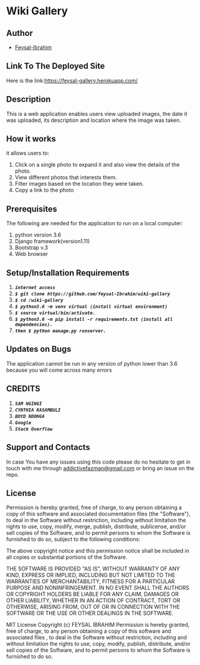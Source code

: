 # **Wiki Gallery**
## Author
* [Feysal-Ibrahim](https://github.com/feysal-Ibrahim)
## Link To The Deployed Site
Here is the link:https://feysal-gallery.herokuapp.com/
## Description
This is a web application enables users view uploaded images, the date it was uploaded, its description and location where the image was taken.
## How it works
it allows users to:
1. Click on a single photo to expand it and also view the details of the photo.
2. View different photos that interests them.
3. Filter images based on the location they were taken.
4. Copy a link to the photo 

## Prerequisites
The following are needed for the application to run on a local computer:
1. python version 3.6
2. Django framework(version1.11)
3. Bootstrap v.3
4. Web browser

## Setup/Installation Requirements

1. **_`internet access`_**
2. **_`$ git clone https://github.com/feysal-Ibrahim/wiki-gallery`_**
3. **_`$ cd /wiki-gallery`_**
4. **_`$ python3.6 -m venv virtual (install virtual environment)`_**
5. **_`$ source virtual/bin/activate.`_**
6. **_`$ python3.6 -m pip install -r requirements.txt (install all dependencies).`_**
7. **_`then $ python manage.py runserver.`_**

## Updates on Bugs

The application cannot be run in any version of python lower than 3.6 because you will come across many errors

## CREDITS
1. **_`SAM NGINGI`_**
2. **_`CYNTHIA KASAMBULI`_**
3. **_`BOYD NDONGA`_**
4. **_`Google`_**
5. **_`Stack Overflow `_**

## Support and Contacts
In case You have any issues using this code please do no hesitate to get in touch with me through addictivefazman@gmail.com or bring an issue on the repo.

## License
Permission is hereby granted, free of charge, to any person obtaining a copy of this software and associated documentation files (the "Software"), to deal in the Software without restriction, including without limitation the rights to use, copy, modify, merge, publish, distribute, sublicense, and/or sell copies of the Software, and to permit persons to whom the Software is furnished to do so, subject to the following conditions:

The above copyright notice and this permission notice shall be included in all copies or substantial portions of the Software.

THE SOFTWARE IS PROVIDED "AS IS", WITHOUT WARRANTY OF ANY KIND, EXPRESS OR IMPLIED, INCLUDING BUT NOT LIMITED TO THE WARRANTIES OF MERCHANTABILITY, FITNESS FOR A PARTICULAR PURPOSE AND NONINFRINGEMENT. IN NO EVENT SHALL THE AUTHORS OR COPYRIGHT HOLDERS BE LIABLE FOR ANY CLAIM, DAMAGES OR OTHER LIABILITY, WHETHER IN AN ACTION OF CONTRACT, TORT OR OTHERWISE, ARISING FROM, OUT OF OR IN CONNECTION WITH THE SOFTWARE OR THE USE OR OTHER DEALINGS IN THE SOFTWARE.

MIT License Copyright (c) FEYSAL IBRAHIM Permission is hereby granted, free of charge, to any person obtaining a copy of this software and associated files , to deal in the Software without restriction, including and without limitation the rights to use, copy, modify, publish, distribute, and/or sell copies of the Software, and to permit persons to whom the Software is furnished to do so.
